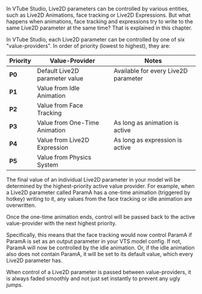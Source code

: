 In VTube Studio, Live2D parameters can be controlled by various entities, such as Live2D Animations, face tracking or Live2D Expressions. But what happens when animations, face tracking and expressions try to write to the same Live2D parameter at the same time? That is explained in this chapter.

In VTube Studio, each Live2D parameter can be controlled by one of six "value-providers". In order of priority (lowest to highest), they are:


| Priority | Value-Provider | Notes |
| -------- | -------------- | ----- |
| **P0** | Default Live2D parameter value | Available for every Live2D parameter |
| **P1** | Value from Idle Animation | |
| **P2** | Value from Face Tracking | |
| **P3** | Value from One-Time Animation | As long as animation is active |
| **P4** | Value from Live2D Expression | As long as expression is active |
| **P5** | Value from Physics System | |

The final value of an individual Live2D parameter in your model will be determined by the highest-priority active value provider. For example, when a Live2D parameter called ParamA has a one-time animation (triggered by hotkey) writing to it, any values from the face tracking or idle animation are overwritten.

Once the one-time animation ends, control will be passed back to the active value-provider with the next highest priority.

Specifically, this means that the face tracking would now control ParamA if ParamA is set as an output parameter in your VTS model config. If not, ParamA will now be controlled by the idle animation. Or, if the idle animation also does not contain ParamA, it will be set to its default value, which every Live2D parameter has.

When control of a Live2D parameter is passed between value-providers, it is always faded smoothly and not just set instantly to prevent any ugly jumps.
